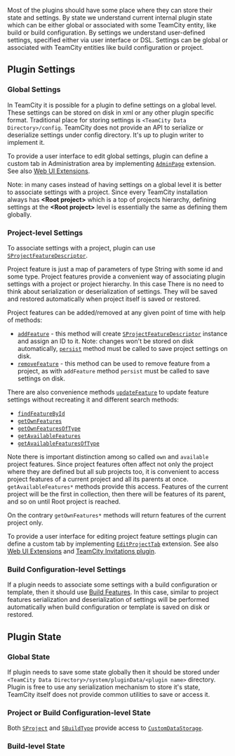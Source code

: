 [//]: # (title: Storing Plugin State and Settings)
[//]: # (auxiliary-id: Storing+Plugin+State+and+Settings.html)

Most of the plugins should have some place where they can store their state and settings.
By state we understand current internal plugin state which can be either global or associated with some TeamCity entity, like build or build configuration.
By settings we understand user-defined settings, specified either via user interface or DSL. Settings can be global or associated with TeamCity entities like build configuration or project.

## Plugin Settings

### Global Settings

In TeamCity it is possible for a plugin to define settings on a global level. These settings can be stored on disk in xml or 
any other plugin specific format. Traditional place for storing settings is ``<TeamCity Data Directory>/config``.
TeamCity does not provide an API to serialize or deserialize settings under config directory. It's up to plugin writer to implement it.

To provide a user interface to edit global settings, plugin can define a custom tab in Administration area by implementing [`AdminPage`](http://javadoc.jetbrains.net/teamcity/openapi/current/jetbrains/buildServer/controllers/admin/AdminPage.html) extension.
See also [Web UI Extensions](web-ui-extensions.md).

Note: in many cases instead of having settings on a global level it is better to associate settings with a project. 
Since every TeamCity installation always has __&lt;Root project&gt;__ which is a top of projects hierarchy, defining settings at the __&lt;Root project&gt;__ level 
is essentially the same as defining them globally. 

### Project-level Settings

To associate settings with a project, plugin can use [`SProjectFeatureDescriptor`](http://javadoc.jetbrains.net/teamcity/openapi/current/jetbrains/buildServer/serverSide/SProjectFeatureDescriptor.html).

Project feature is just a map of parameters of type String with some id and some type. Project features provide a convenient way of associating plugin settings with a project or project hierarchy. 
In this case There is no need to think about serialization or deserialization of settings. They will be saved and restored automatically when project itself is saved or restored. 

Project features can be added/removed at any given point of time with help of methods:
* [`addFeature`](http://javadoc.jetbrains.net/teamcity/openapi/current/jetbrains/buildServer/serverSide/SProject.html#addFeature-java.lang.String-java.util.Map-) - this method 
will create [`SProjectFeatureDescriptor`](http://javadoc.jetbrains.net/teamcity/openapi/current/jetbrains/buildServer/serverSide/SProjectFeatureDescriptor.html) instance and assign an ID to it. 
Note: changes won't be stored on disk automatically, [`persist`](http://javadoc.jetbrains.net/teamcity/openapi/current/jetbrains/buildServer/serverSide/SProject.html#persist--) method must be called to save project settings on disk.
* [`removeFeature`](http://javadoc.jetbrains.net/teamcity/openapi/current/jetbrains/buildServer/serverSide/SProject.html#removeFeature-java.lang.String-) - this method can be used to remove feature from a project,
as with ``addFeature`` method ``persist`` must be called to save settings on disk.

There are also convenience methods [`updateFeature`](http://javadoc.jetbrains.net/teamcity/openapi/current/jetbrains/buildServer/serverSide/SProject.html#updateFeature-java.lang.String-java.lang.String-java.util.Map-) to update feature settings without recreating it
and different search methods:
* [`findFeatureById`](http://javadoc.jetbrains.net/teamcity/openapi/current/jetbrains/buildServer/serverSide/SProject.html#findFeatureById-java.lang.String-)
* [`getOwnFeatures`](http://javadoc.jetbrains.net/teamcity/openapi/current/jetbrains/buildServer/serverSide/SProject.html#getOwnFeatures--) 
* [`getOwnFeaturesOfType`](http://javadoc.jetbrains.net/teamcity/openapi/current/jetbrains/buildServer/serverSide/SProject.html#getOwnFeaturesOfType--) 
* [`getAvailableFeatures`](http://javadoc.jetbrains.net/teamcity/openapi/current/jetbrains/buildServer/serverSide/SProject.html#getAvailableFeatures--) 
* [`getAvailableFeaturesOfType`](http://javadoc.jetbrains.net/teamcity/openapi/current/jetbrains/buildServer/serverSide/SProject.html#getAvailableFeaturesOfType-java.lang.String-) 

Note there is important distinction among so called `own` and `available` project features. Since project features often affect not only the project where
they are defined but all sub projects too, it is convenient to access project features of a current project and all its parents at once. 
`getAvailableFeatures*` methods provide this access. Features of the current project will be the first in collection, then there will be features of its parent, and so on until Root project is reached.

On the contrary `getOwnFeatures*` methods will return features of the current project only.

To provide a user interface for editing project feature settings plugin can define a custom tab by implementing [`EditProjectTab`](http://javadoc.jetbrains.net/teamcity/openapi/current/jetbrains/buildServer/controllers/admin/projects/EditProjectTab.html) extension. 
See also [Web UI Extensions](web-ui-extensions.md) and [TeamCity Invitations plugin](https://github.com/JetBrains/teamcity-invitations-plugin).

### Build Configuration-level Settings

If a plugin needs to associate some settings with a build configuration or template, then it should use [Build Features](build-features.md).
In this case, similar to project features serialization and deserialization of settings will be performed automatically when build configuration or 
template is saved on disk or restored.

## Plugin State

### Global State

If plugin needs to save some state globally then it should be stored under `<TeamCity Data Directory>/system/pluginData/<plugin name>` directory.
Plugin is free to use any serialization mechanism to store it's state, TeamCity itself does not provide common utilities to save or access it.

### Project or Build Configuration-level State

Both [`SProject`](http://javadoc.jetbrains.net/teamcity/openapi/current/jetbrains/buildServer/serverSide/SProject.html) and [`SBuildType`](http://javadoc.jetbrains.net/teamcity/openapi/current/jetbrains/buildServer/serverSide/SBuildType.html) 
provide access to [`CustomDataStorage`](http://javadoc.jetbrains.net/teamcity/openapi/current/jetbrains/buildServer/serverSide/CustomDataStorage.html).

### Build-level State



